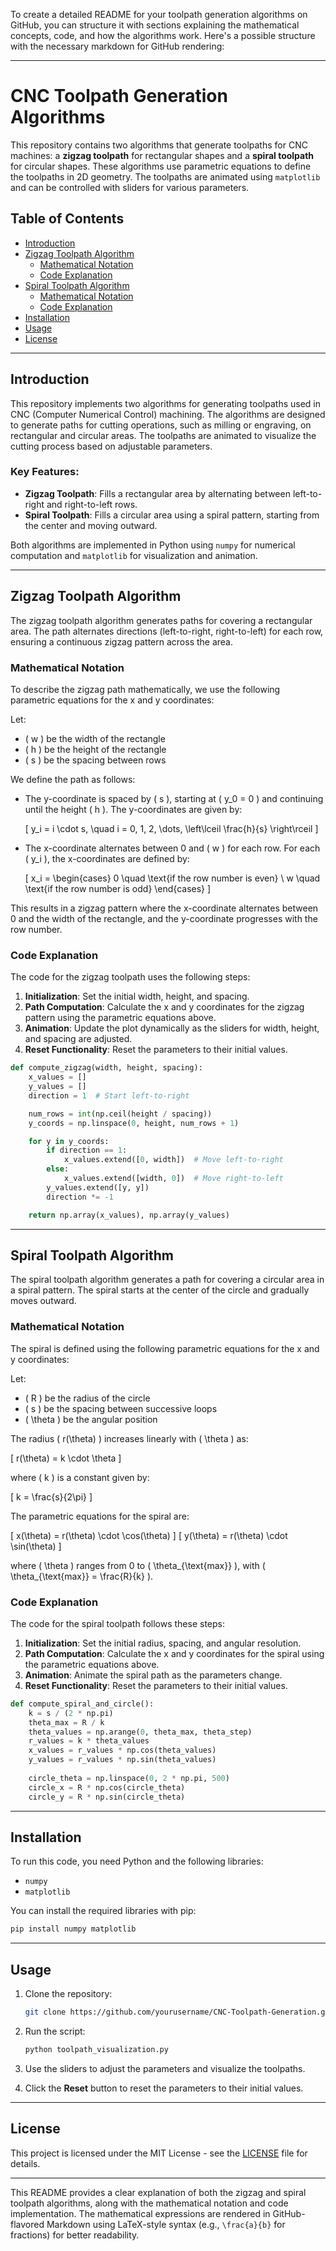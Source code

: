 To create a detailed README for your toolpath generation algorithms on GitHub, you can structure it with sections explaining the mathematical concepts, code, and how the algorithms work. Here's a possible structure with the necessary markdown for GitHub rendering:

---

# CNC Toolpath Generation Algorithms

This repository contains two algorithms that generate toolpaths for CNC machines: a **zigzag toolpath** for rectangular shapes and a **spiral toolpath** for circular shapes. These algorithms use parametric equations to define the toolpaths in 2D geometry. The toolpaths are animated using `matplotlib` and can be controlled with sliders for various parameters.

## Table of Contents
- [Introduction](#introduction)
- [Zigzag Toolpath Algorithm](#zigzag-toolpath-algorithm)
  - [Mathematical Notation](#mathematical-notation)
  - [Code Explanation](#code-explanation)
- [Spiral Toolpath Algorithm](#spiral-toolpath-algorithm)
  - [Mathematical Notation](#mathematical-notation-1)
  - [Code Explanation](#code-explanation-1)
- [Installation](#installation)
- [Usage](#usage)
- [License](#license)

---

## Introduction

This repository implements two algorithms for generating toolpaths used in CNC (Computer Numerical Control) machining. The algorithms are designed to generate paths for cutting operations, such as milling or engraving, on rectangular and circular areas. The toolpaths are animated to visualize the cutting process based on adjustable parameters.

### Key Features:
- **Zigzag Toolpath**: Fills a rectangular area by alternating between left-to-right and right-to-left rows.
- **Spiral Toolpath**: Fills a circular area using a spiral pattern, starting from the center and moving outward.

Both algorithms are implemented in Python using `numpy` for numerical computation and `matplotlib` for visualization and animation.

---

## Zigzag Toolpath Algorithm

The zigzag toolpath algorithm generates paths for covering a rectangular area. The path alternates directions (left-to-right, right-to-left) for each row, ensuring a continuous zigzag pattern across the area.

### Mathematical Notation

To describe the zigzag path mathematically, we use the following parametric equations for the x and y coordinates:

Let:
- \( w \) be the width of the rectangle
- \( h \) be the height of the rectangle
- \( s \) be the spacing between rows

We define the path as follows:

- The y-coordinate is spaced by \( s \), starting at \( y_0 = 0 \) and continuing until the height \( h \). The y-coordinates are given by:

  \[
  y_i = i \cdot s, \quad i = 0, 1, 2, \dots, \left\lceil \frac{h}{s} \right\rceil
  \]

- The x-coordinate alternates between 0 and \( w \) for each row. For each \( y_i \), the x-coordinates are defined by:

  \[
  x_i = \begin{cases}
    0 \quad \text{if the row number is even} \\
    w \quad \text{if the row number is odd}
  \end{cases}
  \]

This results in a zigzag pattern where the x-coordinate alternates between 0 and the width of the rectangle, and the y-coordinate progresses with the row number.

### Code Explanation

The code for the zigzag toolpath uses the following steps:

1. **Initialization**: Set the initial width, height, and spacing.
2. **Path Computation**: Calculate the x and y coordinates for the zigzag pattern using the parametric equations above.
3. **Animation**: Update the plot dynamically as the sliders for width, height, and spacing are adjusted.
4. **Reset Functionality**: Reset the parameters to their initial values.

```python
def compute_zigzag(width, height, spacing):
    x_values = []
    y_values = []
    direction = 1  # Start left-to-right

    num_rows = int(np.ceil(height / spacing))
    y_coords = np.linspace(0, height, num_rows + 1)

    for y in y_coords:
        if direction == 1:
            x_values.extend([0, width])  # Move left-to-right
        else:
            x_values.extend([width, 0])  # Move right-to-left
        y_values.extend([y, y])
        direction *= -1

    return np.array(x_values), np.array(y_values)
```

---

## Spiral Toolpath Algorithm

The spiral toolpath algorithm generates a path for covering a circular area in a spiral pattern. The spiral starts at the center of the circle and gradually moves outward.

### Mathematical Notation

The spiral is defined using the following parametric equations for the x and y coordinates:

Let:
- \( R \) be the radius of the circle
- \( s \) be the spacing between successive loops
- \( \theta \) be the angular position

The radius \( r(\theta) \) increases linearly with \( \theta \) as:

\[
r(\theta) = k \cdot \theta
\]

where \( k \) is a constant given by:

\[
k = \frac{s}{2\pi}
\]

The parametric equations for the spiral are:

\[
x(\theta) = r(\theta) \cdot \cos(\theta)
\]
\[
y(\theta) = r(\theta) \cdot \sin(\theta)
\]

where \( \theta \) ranges from 0 to \( \theta_{\text{max}} \), with \( \theta_{\text{max}} = \frac{R}{k} \).

### Code Explanation

The code for the spiral toolpath follows these steps:

1. **Initialization**: Set the initial radius, spacing, and angular resolution.
2. **Path Computation**: Calculate the x and y coordinates for the spiral using the parametric equations above.
3. **Animation**: Animate the spiral path as the parameters change.
4. **Reset Functionality**: Reset the parameters to their initial values.

```python
def compute_spiral_and_circle():
    k = s / (2 * np.pi)
    theta_max = R / k
    theta_values = np.arange(0, theta_max, theta_step)
    r_values = k * theta_values
    x_values = r_values * np.cos(theta_values)
    y_values = r_values * np.sin(theta_values)
    
    circle_theta = np.linspace(0, 2 * np.pi, 500)
    circle_x = R * np.cos(circle_theta)
    circle_y = R * np.sin(circle_theta)
```

---

## Installation

To run this code, you need Python and the following libraries:

- `numpy`
- `matplotlib`

You can install the required libraries with pip:

```bash
pip install numpy matplotlib
```

---

## Usage

1. Clone the repository:

    ```bash
    git clone https://github.com/yourusername/CNC-Toolpath-Generation.git
    ```

2. Run the script:

    ```bash
    python toolpath_visualization.py
    ```

3. Use the sliders to adjust the parameters and visualize the toolpaths.

4. Click the **Reset** button to reset the parameters to their initial values.

---

## License

This project is licensed under the MIT License - see the [LICENSE](LICENSE) file for details.

---

This README provides a clear explanation of both the zigzag and spiral toolpath algorithms, along with the mathematical notation and code implementation. The mathematical expressions are rendered in GitHub-flavored Markdown using LaTeX-style syntax (e.g., `\frac{a}{b}` for fractions) for better readability.
